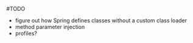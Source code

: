 #TODO
* figure out how Spring defines classes without a custom class loader
* method parameter injection
* profiles?